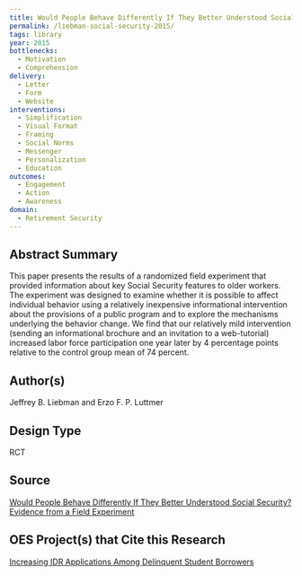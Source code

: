 ```yaml
---
title: Would People Behave Differently If They Better Understood Social Security? Evidence from a Field Experiment
permalink: /liebman-social-security-2015/
tags: library 
year: 2015
bottlenecks: 
  - Motivation
  - Comprehension 
delivery: 
  - Letter  
  - Form 
  - Website 
interventions: 
  - Simplification 
  - Visual Format 
  - Framing 
  - Social Norms 
  - Messenger 
  - Personalization 
  - Education 
outcomes: 
  - Engagement 
  - Action 
  - Awareness
domain: 
  - Retirement Security 
---
```

## Abstract Summary

This paper presents the results of a randomized field experiment that
provided information about key Social Security features to older
workers. The experiment was designed to examine whether it is
possible to affect individual behavior using a relatively inexpensive
informational intervention about the provisions of a public program
and to explore the mechanisms underlying the behavior change. We
find that our relatively mild intervention (sending an informational
brochure and an invitation to a web-tutorial) increased labor force
participation one year later by 4 percentage points relative to the
control group mean of 74 percent.

## Author(s)

Jeffrey B. Liebman and Erzo F. P. Luttmer

## Design Type

RCT

## Source

<a href="http://users.nber.org/~luttmer/ssexperiment_paper.pdf">Would People Behave Differently If They Better Understood Social Security? Evidence from a Field Experiment</a>

## OES Project(s) that Cite this Research

<a href="https://oes.gsa.gov/projects/increasing-IDR-applications/">Increasing IDR Applications Among Delinquent Student Borrowers</a>

